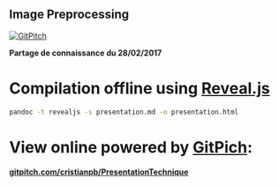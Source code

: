 Image Preprocessing
---------------------

[![GitPitch](https://gitpitch.com/assets/badge.svg)](https://gitpitch.com/cristianpb/PresentationTechnique/master?grs=github&t=black)

**Partage de connaissance du 28/02/2017**


# Compilation offline using [Reveal.js](https://github.com/hakimel/reveal.js)

```bash
pandoc -t revealjs -s presentation.md -o presentation.html
```

# View online powered by  [GitPich](https://gitpitch.com/):

[**gitpitch.com/cristianpb/PresentationTechnique**](https://gitpitch.com/cristianpb/PresentationTechnique/master?grs=github&t=black)
